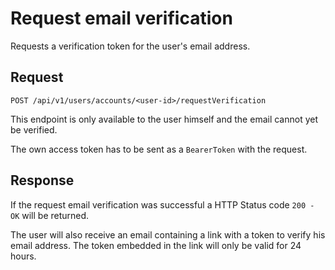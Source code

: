 # Request email verification

Requests a verification token for the user's email address.

## Request

    POST /api/v1/users/accounts/<user-id>/requestVerification

This endpoint is only available to the user himself and the email cannot yet be verified.

The own access token has to be sent as a `BearerToken` with the request.

## Response

If the request email verification was successful a HTTP Status code `200 - OK` will be returned.

The user will also receive an email containing a link with a token to verify his email address. The token embedded in the link will only be valid for 24 hours.
